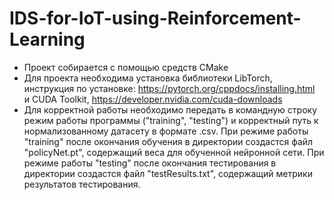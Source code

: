 # IDS-for-IoT-using-Reinforcement-Learning

- Проект собирается с помощью средств CMake
- Для проекта необходима установка библиотеки LibTorch, инструкция по установке: https://pytorch.org/cppdocs/installing.html \
и CUDA Toolkit, https://developer.nvidia.com/cuda-downloads
- Для корректной работы необходимо передать в командную строку режим работы программы ("training", "testing") и корректный путь к нормализованному датасету в формате .csv.
При режиме работы "training" после окончания обучения в директории создастся файл "policyNet.pt", содержащий веса для обученной нейронной сети.
При режиме работы "testing" после окончания тестирования в директории создастся файл "testResults.txt", содержащий метрики результатов тестирования.
